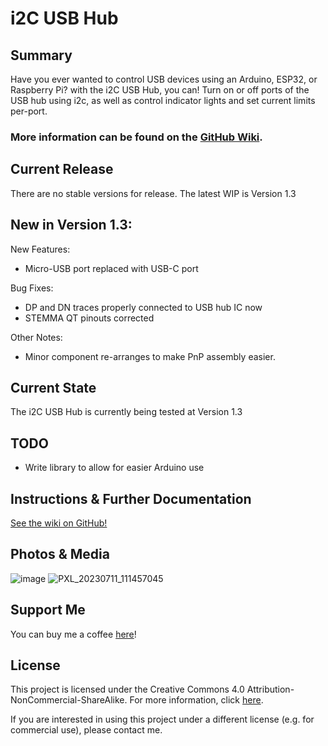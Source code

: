 # i2C USB Hub

## Summary
Have you ever wanted to control USB devices using an Arduino, ESP32, or Raspberry Pi? with the i2C USB Hub, you can! Turn on or off ports of the USB hub using i2c, as well as control indicator lights and set current limits per-port. 

### More information can be found on the [GitHub Wiki](https://github.com/JimHeaney/i2c-usb-hub/wiki).

## Current Release
There are no stable versions for release. The latest WIP is Version 1.3

## New in Version 1.3:

New Features:
* Micro-USB port replaced with USB-C port

Bug Fixes:
* DP and DN traces properly connected to USB hub IC now
* STEMMA QT pinouts corrected

Other Notes:
* Minor component re-arranges to make PnP assembly easier.

## Current State
The i2C USB Hub is currently being tested at Version 1.3

## TODO
* Write library to allow for easier Arduino use

## Instructions & Further Documentation
[See the wiki on GitHub!](https://github.com/JimHeaney/i2c-usb-hub/wiki) 

## Photos & Media
![image](https://github.com/JimHeaney/i2c-usb-hub/assets/20119374/2a86dd0b-e952-4da3-bea8-ad28d25779e8)
![PXL_20230711_111457045](https://github.com/JimHeaney/i2c-usb-hub/assets/20119374/e971a3d9-a1b9-4846-8004-f8e632f08360)


## Support Me
You can buy me a coffee [here](https://www.buymeacoffee.com/jimheaney)!

## License
This project is licensed under the Creative Commons 4.0 Attribution-NonCommercial-ShareAlike. For more information, click [here](https://creativecommons.org/licenses/by-nc-sa/4.0/).

If you are interested in using this project under a different license (e.g. for commercial use), please contact me. 

